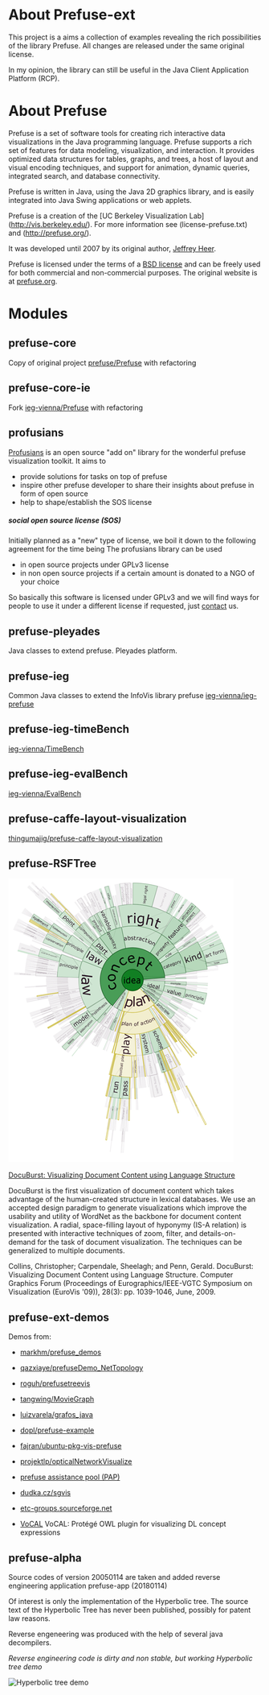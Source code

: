 # About Prefuse-ext

This project is a aims a collection of examples revealing the rich possibilities of the library Prefuse.
All changes are released under the same original license.

In my opinion, the library can still be useful in the Java Client Application Platform (RCP).

# About Prefuse

Prefuse is a set of software tools for creating rich interactive data 
visualizations in the Java programming language. 
Prefuse supports a rich set of features for data modeling, visualization, 
and interaction. It provides optimized data structures for tables, graphs, 
and trees, a host of layout and visual encoding techniques, and support 
for animation, dynamic queries, integrated search, and database connectivity. 

Prefuse is written in Java, using the Java 2D graphics library, and is 
easily integrated into Java Swing applications or web applets.

Prefuse is a creation of the [UC Berkeley Visualization Lab] (http://vis.berkeley.edu/). 
For more information see (license-prefuse.txt) and (http://prefuse.org/). 

It was developed until 2007 by its original author, [Jeffrey Heer](http://homes.cs.washington.edu/~jheer/). 

Prefuse is licensed under the terms of a [BSD license](prefuse-core/license-prefuse.txt) and can be freely used for 
both commercial and non-commercial purposes. The original website is at [prefuse.org](http://prefuse.org/).

# Modules

## prefuse-core

Copy of original project [prefuse/Prefuse](https://github.com/prefuse/Prefuse) with refactoring

## prefuse-core-ie

Fork [ieg-vienna/Prefuse](https://github.com/ieg-vienna/Prefuse) with refactoring

## profusians

[Profusians](http://goosebumps4all.net/profusians) is an open source "add on" library for the wonderful prefuse 
visualization toolkit. It aims to

- provide solutions for tasks on top of prefuse
- inspire other prefuse developer to share their insights about prefuse in form of open source
- help to shape/establish the SOS license 

##### social open source license (SOS)

Initially planned as a "new" type of license, we boil it down to the following agreement for the time being 
The profusians library can be used

- in open source projects under GPLv3 license
- in non open source projects if a certain amount is donated to a NGO of your choice 

So basically this software is licensed under GPLv3 and we will find ways for people to use it under a different license 
if requested, just [contact](http://goosebumps4all.net/profusians/wiki/Contact) us.

## prefuse-pleyades

Java classes to extend prefuse. Pleyades platform.

## prefuse-ieg

Common Java classes to extend the InfoVis library prefuse [ieg-vienna/ieg-prefuse](http://github.com/ieg-vienna/ieg-prefuse)

## prefuse-ieg-timeBench

[ieg-vienna/TimeBench](http://github.com/ieg-vienna/TimeBench)

## prefuse-ieg-evalBench

[ieg-vienna/EvalBench](http://github.com/ieg-vienna/EvalBench)

## prefuse-caffe-layout-visualization

[thingumajig/prefuse-caffe-layout-visualization](https://github.com/thingumajig/prefuse-caffe-layout-visualization)

## prefuse-RSFTree

![docuburst](data/docuburst.png)

[DocuBurst: Visualizing Document Content using Language Structure](http://faculty.uoit.ca/collins/research/docuburst/index.html)

DocuBurst is the first visualization of document content which takes advantage of the human-created structure in lexical databases. We use an accepted design paradigm to generate visualizations which improve the usability and utility of WordNet as the backbone for document content visualization. A radial, space-filling layout of hyponymy (IS-A relation) is presented with interactive techniques of zoom, filter, and details-on-demand for the task of document visualization. The techniques can be generalized to multiple documents.

Collins, Christopher; Carpendale, Sheelagh; and Penn, Gerald. DocuBurst: Visualizing Document Content using Language Structure. Computer Graphics Forum (Proceedings of Eurographics/IEEE-VGTC Symposium on Visualization (EuroVis '09)), 28(3): pp. 1039-1046, June, 2009.



## prefuse-ext-demos

Demos from:

- [markhm/prefuse_demos](https://github.com/markhm/prefuse_demos)

- [qazxiaye/prefuseDemo_NetTopology](https://github.com/qazxiaye/prefuseDemo_NetTopology)

- [roguh/prefusetreevis](https://github.com/roguh/prefusetreevis)

- [tangwing/MovieGraph](https://github.com/tangwing/MovieGraph)

- [luizvarela/grafos_java](https://github.com/luizvarela/grafos_java)

- [dopl/prefuse-example](https://github.com/dopl/prefuse-example)

- [fajran/ubuntu-pkg-vis-prefuse](https://github.com/fajran/ubuntu-pkg-vis-prefuse)

- [projektlp/opticalNetworkVisualize](https://github.com/projektlp/opticalNetworkVisualize)

- [prefuse assistance pool (PAP)](http://goosebumps4all.net/34all/bb/forumdisplay.php?fid=18)

- [dudka.cz/sgvis](http://dudka.cz/sgvis)

- [etc-groups.sourceforge.net](http://etc-groups.sourceforge.net)

- [VoCAL](http://code.google.com/p/vocal/)
VoCAL: Protégé OWL plugin for visualizing DL concept expressions

## prefuse-alpha

Source codes of version 20050114 are taken and added reverse engineering application prefuse-app (20180114)

Of interest is only the implementation of the Hyperbolic tree. The source text of the Hyperbolic Tree has never 
been published, possibly for patent law reasons.

Reverse engeneering was produced with the help of several java decompilers.
 
*Reverse engineering code is dirty and non stable, but working Hyperbolic tree demo*

![Hyperbolic tree demo](data/hyperbolic-tree.png)